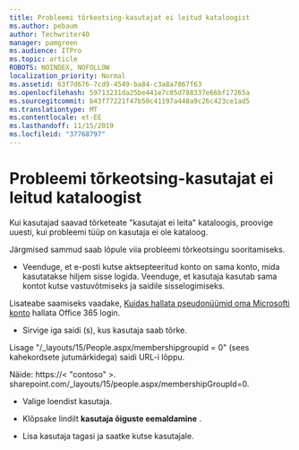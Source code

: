 ```yaml
---
title: Probleemi tõrkeotsing-kasutajat ei leitud kataloogist
ms.author: pebaum
author: Techwriter40
manager: pamgreen
ms.audience: ITPro
ms.topic: article
ROBOTS: NOINDEX, NOFOLLOW
localization_priority: Normal
ms.assetid: 63f7d676-7cd9-4549-ba84-c3a8a7867f63
ms.openlocfilehash: 59713231da25be441e7c05d788337e66bf17265a
ms.sourcegitcommit: b43f77221f47b50c41197a448a9c26c423ce1ad5
ms.translationtype: MT
ms.contentlocale: et-EE
ms.lasthandoff: 11/15/2019
ms.locfileid: "37768797"
---
```

# <a name="troubleshoot-issue---user-not-found-in-directory"></a>Probleemi tõrkeotsing-kasutajat ei leitud kataloogist

Kui kasutajad saavad tõrketeate "kasutajat ei leita" kataloogis, proovige uuesti, kui probleemi tüüp on kasutaja ei ole kataloog.

Järgmised sammud saab lõpule viia probleemi tõrkeotsingu sooritamiseks.

- Veenduge, et e-posti kutse aktsepteeritud konto on sama konto, mida kasutatakse hiljem sisse logida. Veenduge, et kasutaja kasutab sama kontot kutse vastuvõtmiseks ja saidile sisselogimiseks. 

Lisateabe saamiseks vaadake, [Kuidas hallata pseudonüümid oma Microsofti konto</a> hallata Office 365 login](https://support.microsoft.com/help/12407/microsoft-account-how-to-manage-aliases). 

- Sirvige iga saidi (s), kus kasutaja saab tõrke. 

Lisage "/_layouts/15/People.aspx/membershipgroupid = 0" (sees kahekordsete jutumärkidega) saidi URL-i lõppu. 

Näide: https://< "contoso" >. sharepoint.com/_layouts/15/people.aspx/membershipGroupId=0.

- Valige loendist kasutaja.

- Klõpsake lindilt **kasutaja õiguste eemaldamine** . 
-  Lisa kasutaja tagasi ja saatke kutse kasutajale.

